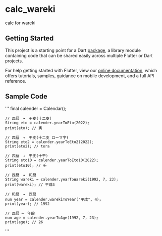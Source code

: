 # calc_wareki

calc for wareki

## Getting Started

This project is a starting point for a Dart
[package](https://flutter.dev/developing-packages/),
a library module containing code that can be shared easily across
multiple Flutter or Dart projects.

For help getting started with Flutter, view our 
[online documentation](https://flutter.dev/docs), which offers tutorials, 
samples, guidance on mobile development, and a full API reference.

## Sample Code

'''
    final calender = Calendar();

    // 西暦　→　干支(十二支)
    String eto = calender.yearToEto(2022);
    print(eto); // 寅

    // 西暦　→　干支(十二支 ローマ字)
    String eto2 = calender.yearToEto2(2022);
    print(eto2); // tora

    // 西暦　→　干支(十干)
    String eto10 = calender.yearToEto10(2022);
    print(eto10); // 壬

    // 西暦　→　和暦
    String wareki = calender.yearToWareki(1992, 7, 23);
    print(wareki); // 平成4

    // 和暦　→　西暦
    num year = calender.warekiToYear("平成", 4);
    print(year); // 1992

    // 西暦 →　年齢
    num age = calender.yearToAge(1992, 7, 23);
    print(age); // 26
'''

